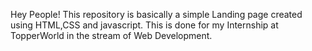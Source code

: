 Hey People!
  This repository is basically a simple Landing page created using HTML,CSS and javascript.
  This is done for my Internship at TopperWorld in the stream of Web Development.
